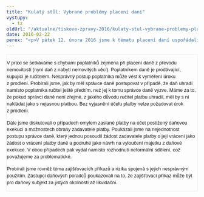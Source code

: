 ```yaml
---
title: "Kulatý stůl: Vybrané problémy placení daní"
vystupy:
  - tz
oldUrl: "/aktualne/tiskove-zpravy-2016/kulaty-stul-vybrane-problemy-placeni-dani/"
date: 2016-02-22
perex: "<p>V pátek 12. února 2016 jsme k tématu placení daní uspořádali setkání se zástupci finanční a celní správy, obecních a krajských úřadů, s daňovými poradci a akademickými pracovníky. </p>"
---
```


<!-- imported from the old website -->

<div style="border: 1pt solid rgb(236, 235, 235); padding: 0cm;">

<p class="MsoNormal" style="margin-bottom: 9pt; line-height: 13.45pt; border: none; padding: 0cm;"><span style="font-size: 9.5pt; font-family: Verdana, sans-serif;">V praxi se setkáváme s chybami poplatníků
zejména při placení daně z převodu nemovitostí (nyní daň z nabytí
nemovitých věcí). Poplatníkem daně je prodávající, kupující je ručitelem.
Nesprávný postup poplatníka může vést k vyměření úroku z prodlení.
Probírali jsme, jak by měl správce daně postupovat v případě, že daň
uhradí namísto poplatníka ručitel ještě předtím, než jej k tomu správce
daně vyzve. Máme za to, že pokud správci daně není zřejmé, z jakého důvodu
ručitel platbu uhradil, měl by s ní nakládat jako s nejasnou platbou. Bez
vyjasnění účelu platby nelze požadovat úrok z prodlení.</span></p>

<p class="MsoNormal" style="margin-bottom: 9pt; line-height: 13.45pt; border: none; padding: 0cm;"><span style="font-size: 9.5pt; font-family: Verdana, sans-serif;">Dále jsme diskutovali o případech omylem zaslané
platby na účet postižený daňovou exekucí a možnostech obrany zadavatele platby.
Poukázali jsme na nejednotnost postupu správce daně, který jednou posoudil
žádost zadavatele platby o její vrácení jako žádost o vrácení platby daně a
podruhé jako návrh na vyloučení majetku z daňové exekuce. V obou
případech pak vydal namísto rozhodnutí neformální sdělení, což považujeme za
problematické.</span></p>

<p class="MsoNormal" style="margin-bottom: 9pt; line-height: 13.45pt; border: none; padding: 0cm;"><span style="font-size: 9.5pt; font-family: Verdana, sans-serif;">Probírali jsme rovněž téma zajišťovacích příkazů a
rizika spojená s jejich nesprávným použitím. Zástupci daňových poradců
poukazovali na to, že zajišťovací příkaz může být pro daňový subjekt za jistých
okolností až likvidační.</span></p>

</div>
